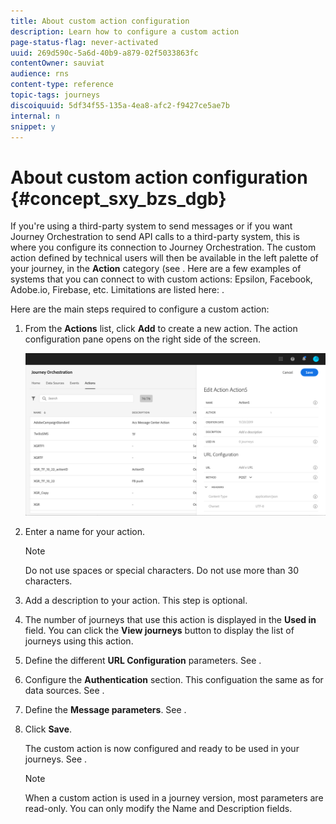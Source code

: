 ```yaml
---
title: About custom action configuration
description: Learn how to configure a custom action
page-status-flag: never-activated
uuid: 269d590c-5a6d-40b9-a879-02f5033863fc
contentOwner: sauviat
audience: rns
content-type: reference
topic-tags: journeys
discoiquuid: 5df34f55-135a-4ea8-afc2-f9427ce5ae7b
internal: n
snippet: y
---
```


# About custom action configuration {#concept_sxy_bzs_dgb}

If you're using a third-party system to send messages or if you want Journey Orchestration to send API calls to a third-party system, this is where you configure its connection to Journey Orchestration. The custom action defined by technical users will then be available in the left palette of your journey, in the **Action** category (see [](../building-journeys/journeyaction.md). Here are a few examples of systems that you can connect to with custom actions: Epsilon, Facebook, Adobe.io, Firebase, etc.
Limitations are listed here: [](../action/customlimitations.md).

Here are the main steps required to configure a custom action:

1. From the **Actions** list, click **Add** to create a new action. The action configuration pane opens on the right side of the screen.

    ![](../assets/custom2.png)

1. Enter a name for your action.

    >[!NOTE]
    >
    >Do not use spaces or special characters. Do not use more than 30 characters.

1. Add a description to your action. This step is optional.
1. The number of journeys that use this action is displayed in the **Used in** field. You can click the **View journeys** button to display the list of  journeys using this action.
1. Define the different **URL Configuration** parameters. See [](../action/customurl.md).
1. Configure the **Authentication** section. This configuation the same as for data sources.  See [](../datasource/dsexternal.md#section_wjp_nl5_nhb).
1. Define the **Message parameters**. See [](../action/customparameters.md).
1. Click **Save**.

    The custom action is now configured and ready to be used in your journeys. See [](../building-journeys/journeyaction.md).

    >[!NOTE]
    >
    >When a custom action is used in a journey version, most parameters are read-only. You can only modify the Name and Description fields.
